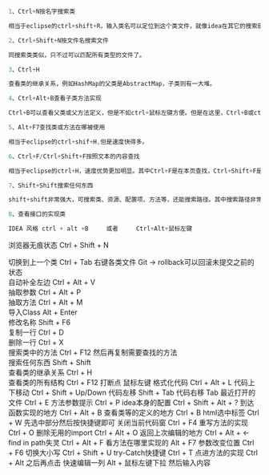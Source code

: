 ```java
1、Ctrl+N按名字搜索类

相当于eclipse的ctrl+shift+R，输入类名可以定位到这个类文件，就像idea在其它的搜索部分的表现一样，搜索类名也能对你所要搜索的内容多个部分进行匹配，而且如果能匹配的自己写的类，优先匹配自己写的类，甚至不是自己写的类也能搜索。

2、Ctrl+Shift+N按文件名搜索文件

同搜索类类似，只不过可以匹配所有类型的文件了。

3、Ctrl+H

查看类的继承关系，例如HashMap的父类是AbstractMap，子类则有一大堆。

4、Ctrl+Alt+B查看子类方法实现

Ctrl+B可以查看父类或父方法定义，但是不如ctrl+鼠标左键方便。但是在这里，Ctrl+B或ctrl+鼠标左键只能看见Map接口的抽象方法put的定义，不是我们想要的，这时候Ctrl+Alt+B就可以查看HashMap的put方法。

5、Alt+F7查找类或方法在哪被使用

相当于eclipse的ctrl+shif+H,但是速度快得多。

6、Ctrl+F/Ctrl+Shift+F按照文本的内容查找

相当于eclipse的ctrl+H，速度优势更加明显。其中Ctrl+F是在本页查找，Ctrl+Shift+F是全局查找。

7、Shift+Shift搜索任何东西

shift+shift非常强大，可搜索类、资源、配置项、方法等，还能搜索路径。其中搜索路径非常实用，例如你写了一个功能叫hello，在java，js，css，jsp中都有hello的文件夹，那我们可以搜索"hello/"找到路径中包含hello的文件夹。

8、查看接口的实现类

IDEA 风格 ctrl + alt +B     或者     Ctrl+Alt+鼠标左键
```
浏览器无痕状态            Ctrl + Shift + N

切换到上一个类            Ctrl + Tab
右键各类文件              Git -> rollback可以回滚未提交之前的状态<br>
自动补全左边              Ctrl + Alt + V <br>
抽取参数                  Ctrl + Alt + P <br>
抽取方法                  Ctrl + Alt + M <br>
导入Class                 Alt + Enter  <br>
修改名称                  Shift + F6    <br>
复制一行                  Ctrl + D    <br>
删除一行                  Ctrl + X    <br>
搜索类中的方法            Ctrl + F12  然后再复制需要查找的方法<br>
搜索任何东西              Shift + Shift  <br>
查看类的继承关系          Ctrl + H  <br>
查看类的所有结构          Ctrl + F12
打断点                    鼠标左键
格式化代码                Ctrl + Alt + L
代码上下移动              Ctrl + Shift + Up/Down
代码左移				  Shift + Tab
代码右移                  Tab
最近打开的文件            Ctrl + E
方法参数提示              Ctrl + P
idea本身的配置            Ctrl + Shift + Alt + ?
到达函数实现的地方        Ctrl + Alt + B
查看类等的定义的地方      Ctrl + B
html选中标签              Ctrl + W   先选中部分然后按快捷键即可
关闭当前代码窗            Ctrl + F4
重写方法的实现            Ctrl + O
删除无用的import          Ctrl + Alt + O
返回上次编辑的地方        Ctrl + Alt + <-
find in path失灵          Ctrl + Alt + F
看方法在哪里实现的        Alt + F7
参数改变位置              Ctrl + F6
切换大小写				  Ctrl + Shift + U
try-Catch快捷键           Ctrl + T
点进方法的实现            Ctrl + Alt 之后再点击
快速编辑一列              Alt + 鼠标左键下拉 然后输入内容
















